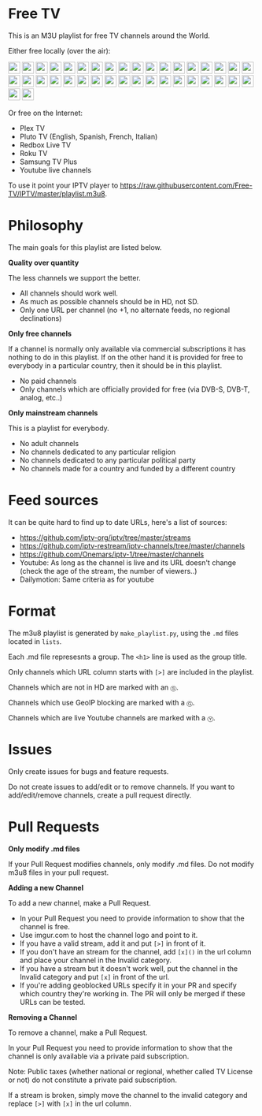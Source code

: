 Free TV
=======

This is an M3U playlist for free TV channels around the World.

Either free locally (over the air):

<img src="https://hatscripts.github.io/circle-flags/flags/gb.svg" width="24"> <img src="https://hatscripts.github.io/circle-flags/flags/us.svg" width="24"> <img src="https://hatscripts.github.io/circle-flags/flags/ca.svg" width="24"> <img src="https://hatscripts.github.io/circle-flags/flags/au.svg" width="24"> <img src="https://hatscripts.github.io/circle-flags/flags/ie.svg" width="24"> <img src="https://hatscripts.github.io/circle-flags/flags/es.svg" width="24"> <img src="https://hatscripts.github.io/circle-flags/flags/mx.svg" width="24"> <img src="https://hatscripts.github.io/circle-flags/flags/ar.svg" width="24"> <img src="https://hatscripts.github.io/circle-flags/flags/py.svg" width="24"> <img src="https://hatscripts.github.io/circle-flags/flags/de.svg" width="24"> <img src="https://hatscripts.github.io/circle-flags/flags/at.svg" width="24"> <img src="https://hatscripts.github.io/circle-flags/flags/fr.svg" width="24"> <img src="https://hatscripts.github.io/circle-flags/flags/be.svg" width="24"> <img src="https://hatscripts.github.io/circle-flags/flags/nl.svg" width="24"> <img src="https://hatscripts.github.io/circle-flags/flags/ch.svg" width="24"> <img src="https://hatscripts.github.io/circle-flags/flags/it.svg" width="24"> <img src="https://hatscripts.github.io/circle-flags/flags/sm.svg" width="24"> <img src="https://hatscripts.github.io/circle-flags/flags/tr.svg" width="24"> <img src="https://hatscripts.github.io/circle-flags/flags/gr.svg" width="24"> <img src="https://hatscripts.github.io/circle-flags/flags/sk.svg" width="24"> <img src="https://hatscripts.github.io/circle-flags/flags/si.svg" width="24"> <img src="https://hatscripts.github.io/circle-flags/flags/mt.svg" width="24"> <img src="https://hatscripts.github.io/circle-flags/flags/se.svg" width="24"> <img src="https://hatscripts.github.io/circle-flags/flags/dk.svg" width="24"> <img src="https://hatscripts.github.io/circle-flags/flags/fi.svg" width="24"> <img src="https://hatscripts.github.io/circle-flags/flags/hu.svg" width="24"> <img src="https://hatscripts.github.io/circle-flags/flags/cz.svg" width="24"> <img src="https://hatscripts.github.io/circle-flags/flags/ro.svg" width="24"> <img src="https://hatscripts.github.io/circle-flags/flags/ru.svg" width="24"> <img src="https://hatscripts.github.io/circle-flags/flags/by.svg" width="24">  <img src="https://hatscripts.github.io/circle-flags/flags/ua.svg" width="24"> <img src="https://hatscripts.github.io/circle-flags/flags/ee.svg" width="24"> <img src="https://hatscripts.github.io/circle-flags/flags/pt.svg" width="24"> <img src="https://hatscripts.github.io/circle-flags/flags/br.svg" width="24"> <img src="https://hatscripts.github.io/circle-flags/flags/in.svg" width="24"> <img src="https://hatscripts.github.io/circle-flags/flags/jp.svg" width="24"> <img src="https://hatscripts.github.io/circle-flags/flags/kr.svg" width="24"> <img src="https://hatscripts.github.io/circle-flags/flags/iq.svg" width="24">

Or free on the Internet:

- Plex TV
- Pluto TV (English, Spanish, French, Italian)
- Redbox Live TV
- Roku TV
- Samsung TV Plus
- Youtube live channels

To use it point your IPTV player to https://raw.githubusercontent.com/Free-TV/IPTV/master/playlist.m3u8.

Philosophy
==========

The main goals for this playlist are listed below.

**Quality over quantity**

The less channels we support the better.

- All channels should work well.
- As much as possible channels should be in HD, not SD.
- Only one URL per channel (no +1, no alternate feeds, no regional declinations)

**Only free channels**

If a channel is normally only available via commercial subscriptions it has nothing to do in this playlist. If on the other hand it is provided for free to everybody in a particular country, then it should be in this playlist.

- No paid channels
- Only channels which are officially provided for free (via DVB-S, DVB-T, analog, etc..)

**Only mainstream channels**

This is a playlist for everybody.

- No adult channels
- No channels dedicated to any particular religion
- No channels dedicated to any particular political party
- No channels made for a country and funded by a different country

Feed sources
============

It can be quite hard to find up to date URLs, here's a list of sources:

- https://github.com/iptv-org/iptv/tree/master/streams
- https://github.com/iptv-restream/iptv-channels/tree/master/channels
- https://github.com/Onemars/iptv-1/tree/master/channels
- Youtube: As long as the channel is live and its URL doesn't change (check the age of the stream, the number of viewers..)
- Dailymotion: Same criteria as for youtube

Format
======

The m3u8 playlist is generated by `make_playlist.py`, using the `.md` files located in `lists`.

Each .md file represesnts a group. The `<h1>` line is used as the group title.

Only channels which URL column starts with `[>]` are included in the playlist.

Channels which are not in HD are marked with an `Ⓢ`.

Channels which use GeoIP blocking are marked with a `Ⓖ`.

Channels which are live Youtube channels are marked with a `Ⓨ`.

Issues
======

Only create issues for bugs and feature requests.

Do not create issues to add/edit or to remove channels. If you want to add/edit/remove channels, create a pull request directly.

Pull Requests
=============

**Only modify .md files**

If your Pull Request modifies channels, only modify .md files. Do not modify m3u8 files in your pull request.

**Adding a new Channel**

To add a new channel, make a Pull Request.

- In your Pull Request you need to provide information to show that the channel is free.
- Use imgur.com to host the channel logo and point to it.
- If you have a valid stream, add it and put `[>]` in front of it.
- If you don't have an stream for the channel, add `[x]()` in the url column and place your channel in the Invalid category.
- If you have a stream but it doesn't work well, put the channel in the Invalid category and put `[x]` in front of the url.
- If you're adding geoblocked URLs specify it in your PR and specify which country they're working in. The PR will only be merged if these URLs can be tested.

**Removing a Channel**

To remove a channel, make a Pull Request.

In your Pull Request you need to provide information to show that the channel is only available via a private paid subscription.

Note: Public taxes (whether national or regional, whether called TV License or not) do not constitute a private paid subscription.

If a stream is broken, simply move the channel to the invalid category and replace `[>]` with `[x]` in the url column.
